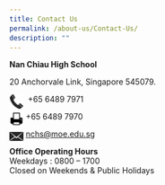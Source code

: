 ```yaml
---
title: Contact Us
permalink: /about-us/Contact-Us/
description: ""
---
```

**Nan Chiau High School**

20 Anchorvale Link, Singapore 545079.  
  
<img src="/images/phone.png" 
     style="width:5%;float:left">  +65 6489 7971  
		 
<img src="/images/print.png" 
     style="width:5%;float:left"> +65 6489 7970 
		 
<img src="/images/mail.png" 
     style="width:5%;float:left"> [nchs@moe.edu.sg](mailto:nchs@moe.edu.sg)  
  

**Office Operating Hours**<br>
Weekdays : 0800 – 1700  
Closed on Weekends & Public Holidays